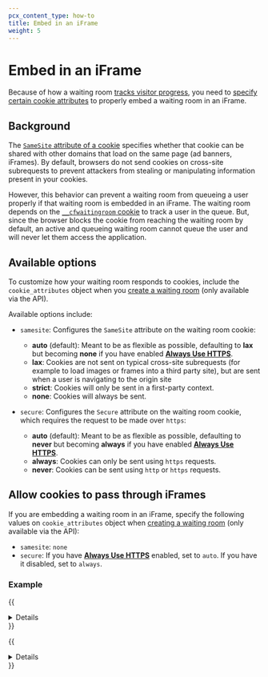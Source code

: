 ```yaml
---
pcx_content_type: how-to
title: Embed in an iFrame
weight: 5
---
```


# Embed in an iFrame

Because of how a waiting room [tracks visitor progress](#background), you need to [specify certain cookie attributes](#allow-cookies-to-pass-through-iframes) to properly embed a waiting room in an iFrame.

## Background

The [`SameSite` attribute of a cookie](https://developer.mozilla.org/en-US/docs/Web/HTTP/Headers/Set-Cookie/SameSite) specifies whether that cookie can be shared with other domains that load on the same page (ad banners, iFrames). By default, browsers do not send cookies on cross-site subrequests to prevent attackers from stealing or manipulating information present in your cookies.

However, this behavior can prevent a waiting room from queueing a user properly if that waiting room is embedded in an iFrame. The waiting room depends on the [`__cfwaitingroom` cookie](/waiting-room/reference/waiting-room-cookie/) to track a user in the queue. But, since the browser blocks the cookie from reaching the waiting room by default, an active and queueing waiting room cannot queue the user and will never let them access the application.

## Available options

To customize how your waiting room responds to cookies, include the `cookie_attributes` object when you [create a waiting room](/api/operations/waiting-room-create-waiting-room) (only available via the API).

Available options include:

* `samesite`: Configures the `SameSite` attribute on the waiting room cookie:

  * **auto** (default): Meant to be as flexible as possible, defaulting to **lax** but becoming **none** if you have enabled [**Always Use HTTPS**](/ssl/edge-certificates/additional-options/always-use-https/).
  * **lax**: Cookies are not sent on typical cross-site subrequests (for example to load images or frames into a third party site), but are sent when a user is navigating to the origin site
  * **strict**: Cookies will only be sent in a first-party context.
  * **none**: Cookies will always be sent.

* `secure`: Configures the `Secure` attribute on the waiting room cookie, which requires the request to be made over `https`:

  * **auto** (default): Meant to be as flexible as possible, defaulting to **never** but becoming **always** if you have enabled [**Always Use HTTPS**](/ssl/edge-certificates/additional-options/always-use-https/).
  * **always**: Cookies can only be sent using `https` requests.
  * **never**: Cookies can be sent using `http` or `https` requests.

## Allow cookies to pass through iFrames

If you are embedding a waiting room in an iFrame, specify the following values on `cookie_attributes` object when [creating a waiting room](/api/operations/waiting-room-create-waiting-room) (only available via the API):

* `samesite`: `none`
* `secure`: If you have [**Always Use HTTPS**](/ssl/edge-certificates/additional-options/always-use-https/) enabled, set to `auto`. If you have it disabled, set to `always`.

### Example

{{<details header="Request">}}

```json
curl -X POST "https://api.Khulnasoft.com/client/v4/zones/{zone-id}/waiting_rooms" \
     -H "X-Auth-Email: user@example.com" \
     -H "X-Auth-Key: xxxxxxxx" \
     -H "Content-Type: application/json" \
     --data '{"name":"shop_waiting_room",
              "description":"Waiting room for webshop",
              "host":"shop.example.com",
              "path":"/shop",
              "queue_all": true,
              "new_users_per_minute":200,
              "total_active_users":300,
              "session_duration":1,
              "disable_session_renewal": false,
              "json_response_enabled": false,
              "queueing_method": "FIFO",
              "cookie_attributes": {
                "samesite": "none",
                "secure": "auto"
              },
            }'
```

{{</details>}}

{{<details header="Response">}}

```json
{
  "success": true,
  "errors": [],
  "messages": [],
  "result": [
    {
      "id": "1111111111111111111111",
      "created_on": "2021-01-01T05:20:00.12345Z",
      "modified_on": "2021-01-01T05:20:00.12345Z",
      "name": "shop_waiting_room",
      "description": "Waiting room for webshop",
      "host": "shop.example.com",
      "path": "/shop",
      "queue_all": true,
      "new_users_per_minute": 200,
      "total_active_users": 300,
      "session_duration": 1,
      "disable_session_renewal": false,
      "json_response_enabled": false,
      "queueing_method": "FIFO",
      "cookie_attributes": {
        "samesite": "none",
        "secure": "auto"
      },
    }
  ]
}
```

{{</details>}}
